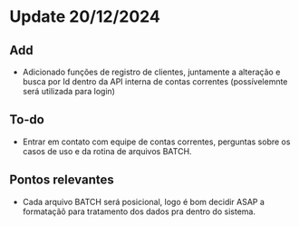 # Update 20/12/2024

## Add
 - Adicionado funções de registro de clientes, juntamente a alteração e busca por Id dentro da API interna de contas correntes (possívelemnte será utilizada para login)

## To-do 
 - Entrar em contato com equipe de contas correntes, perguntas sobre os casos de uso e da rotina de arquivos BATCH.

## Pontos relevantes
 - Cada arquivo BATCH será posicional, logo é bom decidir ASAP a formataçãõ para tratamento dos dados pra dentro do sistema.
